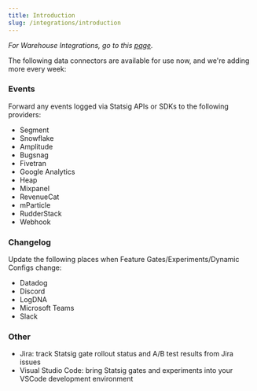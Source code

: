 ```yaml
---
title: Introduction
slug: /integrations/introduction
---
```


_For Warehouse Integrations, go to this [page](https://docs.statsig.com/data-warehouse-ingestion/introduction)._

The following data connectors are available for use now, and we're adding more every week:

### Events
Forward any events logged via Statsig APIs or SDKs to the following providers:
- Segment
- Snowflake
- Amplitude
- Bugsnag
- Fivetran
- Google Analytics
- Heap
- Mixpanel
- RevenueCat
- mParticle
- RudderStack
- Webhook

### Changelog
Update the following places when Feature Gates/Experiments/Dynamic Configs change:
- Datadog
- Discord
- LogDNA
- Microsoft Teams
- Slack

### Other
- Jira: track Statsig gate rollout status and A/B test results from Jira issues
- Visual Studio Code: bring Statsig gates and experiments into your VSCode development environment
